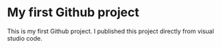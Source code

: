 # My first Github project
This is my first Github project. I published this project directly from visual studio code. 